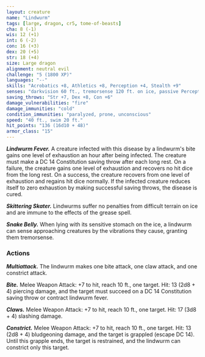 ```yaml
---
layout: creature
name: "Lindwurm"
tags: [large, dragon, cr5, tome-of-beasts]
cha: 8 (-1)
wis: 12 (+1)
int: 6 (-2)
con: 16 (+3)
dex: 20 (+5)
str: 18 (+4)
size: Large dragon
alignment: neutral evil
challenge: "5 (1800 XP)"
languages: "--"
skills: "Acrobatics +8, Athletics +8, Perception +4, Stealth +9"
senses: "darkvision 60 ft., tremorsense 120 ft. on ice, passive Perception 14"
saving_throws: "Str +7, Dex +8, Con +6"
damage_vulnerabilities: "fire"
damage_immunities: "cold"
condition_immunities: "paralyzed, prone, unconscious"
speed: "40 ft., swim 20 ft."
hit_points: "136 (16d10 + 48)"
armor_class: "15"
---
```


***Lindwurm Fever.*** A creature infected with this disease by a lindwurm's bite gains one level of exhaustion an hour after being infected. The creature must make a DC 14 Constitution saving throw after each long rest. On a failure, the creature gains one level of exhaustion and recovers no hit dice from the long rest. On a success, the creature recovers from one level of exhaustion and regains hit dice normally. If the infected creature reduces itself to zero exhaustion by making successful saving throws, the disease is cured.

***Skittering Skater.*** Lindwurms suffer no penalties from difficult terrain on ice and are immune to the effects of the grease spell.

***Snake Belly.*** When lying with its sensitive stomach on the ice, a lindwurm can sense approaching creatures by the vibrations they cause, granting them tremorsense.

### Actions

***Multiattack.*** The lindwurm makes one bite attack, one claw attack, and one constrict attack.

***Bite.*** Melee Weapon Attack: +7 to hit, reach 10 ft., one target. Hit: 13 (2d8 + 4) piercing damage, and the target must succeed on a DC 14 Constitution saving throw or contract lindwurm fever.

***Claws.*** Melee Weapon Attack: +7 to hit, reach 10 ft., one target. Hit: 17 (3d8 + 4) slashing damage.

***Constrict.*** Melee Weapon Attack: +7 to hit, reach 10 ft., one target. Hit: 13 (2d8 + 4) bludgeoning damage, and the target is grappled (escape DC 14). Until this grapple ends, the target is restrained, and the lindwurm can constrict only this target.

